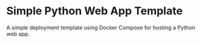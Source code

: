 # Simple Python Web App Template
A simple deployment template using Docker Compose for hosting a Python web app.
